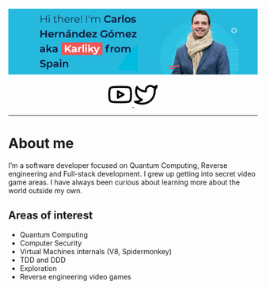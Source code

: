 ![Karliky](https://github.com/karliky/karliky/raw/master/header.png)

<p align="center">
  <a href="https://www.youtube.com/channel/UCn8pB_M-ZJdfdmS4BI6F7JA?view_as=subscriber" target="blank">
    <img
      width="48px"
      heigh="48px"
      src="https://github.com/feathericons/feather/raw/master/icons/youtube.svg"
      alt="Youtube Channel - Karliky. Video game explorer."
    />
  </a>
  <a href="https://twitter.com/k4rliky" target="blank">
    <img
      width="48px"
      heigh="48px"
      src="https://github.com/feathericons/feather/raw/master/icons/twitter.svg"
      alt="Twitter - Karliky. Video game explorer."
    />
  </a>
</p>
<hr/>

# About me
I’m a software developer focused on Quantum Computing, Reverse engineering and Full-stack development. I grew up getting into secret video game areas. I have always been curious about learning more about the world outside my own.

## Areas of interest
* Quantum Computing
* Computer Security
* Virtual Machines internals (V8, Spidermonkey)
* TDD and DDD
* Exploration
* Reverse engineering video games
